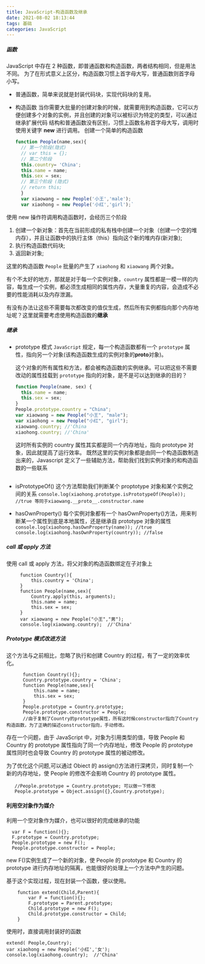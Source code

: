 ```yaml
---
title: JavaScript-构造函数及继承
date: 2021-08-02 18:13:44
tags: 基础
categories: JavaScript
---
```


##### 函数

JavaScript 中存在 2 种函数，即普通函数和构造函数，两者结构相同，但是用法不同。
为了在形式意义上区分，构造函数习惯上首字母大写，普通函数则首字母小写。

- 普通函数，简单来说就是封装代码块，实现代码块的复用。

- 构造函数
  当你需要大批量的创建对象的时候，就需要用到构造函数，它可以方便创建多个对象的实例，并且创建的对象可以被标识为特定的类型，可以通过继承扩展代码
  结构和普通函数没有区别，习惯上函数名称首字母大写，调用时使用关键字 **new** 进行调用。
  创建一个简单的构造函数
  ```js
  function People(name,sex){
    // 第一个阶段(隐式)
    // var this = {};
    // 第二个阶段
    this.country= 'China';
    this.name = name;
    this.sex = sex;
    // 第三个阶段 (隐式)
    // return this;
    }
    var xiaowang = new People('小王','male');
    var xiaohong = new People('小红','girl');`
  ```

使用 new 操作符调用构造函数时，会经历三个阶段

1. 创建一个新对象：首先在当前形成的私有栈中创建一个对象（创建一个空的堆内存），并且让函数中的执行主体（this）指向这个新的堆内存(新对象);
2. 执行构造函数代码块;
3. 返回新对象;

这里的构造函数 `People` 批量的产生了 `xiaohong` 和 `xiaowang` 两个对象。

有个不太好的地方，那就是对于每一个实例对象，`country` 属性都是一模一样的内容，每生成一个实例，都必须生成相同的属性内存，大量重复的内容，会造成不必要的性能消耗以及内存泄漏。

有没有办法让这些不需要每次都改变的值仅生成，然后所有实例都指向那个内存地址呢？这里就需要考虑使用构造函数的**继承**

##### 继承

- prototype 模式
  `JavaScript` 规定，每一个构造函数都有一个 `prototype` 属性，指向另一个对象(该构造函数生成的实例对象的**proto**对象)。

  这个对象的所有属性和方法，都会被构造函数的实例继承。可以把这些不需要改动的属性挂载到 `prototype` 指向的对象，是不是可以达到继承的目的？

  ```js
  function People(name, sex) {
    this.name = name;
    this.sex = sex;
  }
  People.prototype.country = "China";
  var xiaowang = new People("小王", "male");
  var xiaohong = new People("小红", "girl");
  xiaowang.country; //'China
  xiaohong.country; //'China'
  ```

  这时所有实例的 country 属性其实都是同一个内存地址，指向 prototype 对象，因此就提高了运行效率。
  既然这里的实例对象都是由同一个构造函数制造出来的，Javascript 定义了一些辅助方法，帮助我们找到实例对象的和构造函数的一些联系

  ```

  ```

- isPrototypeOf()
  这个方法帮助我们判断某个 proptotype 对象和某个实例之间的关系
  `console.log(xiaohong.prototype.isPrototypeOf(People)); //true 等同于xiaowang.__proto__.constructor.name`
- hasOwnProperty()
  每个实例对象都有一个 hasOwnProperty()方法，用来判断某一个属性到底是本地属性，还是继承自 prototype 对象的属性
  `console.log(xiaohong.hasOwnProperty(name)); //true console.log(xiaohong.hasOwnProperty(country)); //false`

##### call 或 apply 方法

使用 call 或 apply 方法，将父对象的构造函数绑定在子对象上

```
     function Country(){
         this.country = 'China';
     }
     function People(name,sex){
         Country.apply(this, arguments);
         this.name = name;
         this.sex = sex;
     }
     var xiaowang = new People("小王","男");
     console.log(xiaowang.country);  //'China'

```

##### Prototype 模式改进方法

这个方法与之前相比，忽略了执行和创建 Country 的过程，有了一定的效率优化。

```
      function Country(){};
      Country.prototype.country = 'China';
      function People(name,sex){
          this.name = name;
          this.sex = sex;
      }
      People.prototype = Country.prototype;
      People.prototype.constructor = People;
      //由于复制了Country的prototype属性，所有这时候constructor指向了Country构造函数，为了正确的描述constructor指向，手动修改。
```

存在一个问题，由于 JavaScript 中，对象为引用类型的值，导致 People 和 Country 的 prototype 属性指向了同一个内存地址，修改 People 的 prototype 属性同时也会导致 Country 的 prototype 属性的被动修改。

为了优化这个问题,可以通过 Obiect 的 assign()方法进行深拷贝，同时复制一个新的内存地址，使 People 的修改不会影响 Country 的 prototype 属性。

```
   //People.prototype = Country.prototype; 可以做一下修改
   People.prototype = Object.assign({},Country.prototype);
```

#### 利用空对象作为媒介

利用一个空对象作为媒介，也可以很好的完成继承的功能

```
  var F = function(){};
  F.prototype = Country.prototype;
  People.prototype = new F();
  People.prototype.constructor = People;
```

new F()实例生成了一个新的对象，使 People 的 prototype 和 Country 的 prototype 进行内存地址的隔离，也能很好的处理上一个方法中产生的问题。

基于这个实现过程，现在封装一个函数，便以使用。

```
    function extend(Child,Parent){
        var F = function(){};
        F.prototype = Parent.prototype;
        Child.prototype = new F();
        Child.prototype.constructor = Child;
    }
```

使用时，直接调用封装好的函数

```
extend( People,Country);
var xiaohong = new People('小红','女');
console.log(xiaohong.country);  //'China'
```
